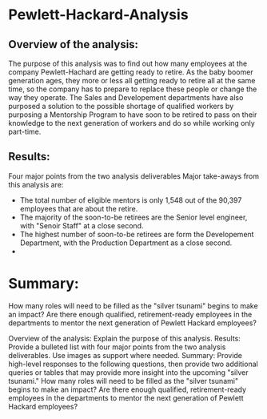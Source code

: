 # Pewlett-Hackard-Analysis

## Overview of the analysis:
  The purpose of this analysis was to find out how many employees at the company Pewlett-Hachard are getting ready to retire. As the baby boomer generation ages, they more or less all getting ready to retire all at the same time, so the company has to prepare to replace these people or change the way they operate. The Sales and Developement departments have also purposed a solution to the possible shortage of qualified workers by purposing a Mentorship Program to have soon to be retired to pass on their knowledge to the next generation of workers and do so while working only part-time.

## Results:

Four major points from the two analysis deliverables
Major take-aways from this analysis are:

- The total number of eligible mentors is only 1,548 out of the 90,397 employees that are about the retire.
- The majority of the soon-to-be retirees are the Senior level engineer, with "Senoir Staff" at a close second.
- The highest number of soon-to-be retirees are form the Developement Department, with the Production Department as a close second.
- 

# Summary:

How many roles will need to be filled as the "silver tsunami" begins to make an impact?
Are there enough qualified, retirement-ready employees in the departments to mentor the next generation of Pewlett Hackard employees?



Overview of the analysis: Explain the purpose of this analysis.
Results: Provide a bulleted list with four major points from the two analysis deliverables. Use images as support where needed.
Summary: Provide high-level responses to the following questions, then provide two additional queries or tables that may provide more insight into the upcoming "silver tsunami."
How many roles will need to be filled as the "silver tsunami" begins to make an impact?
Are there enough qualified, retirement-ready employees in the departments to mentor the next generation of Pewlett Hackard employees?



























